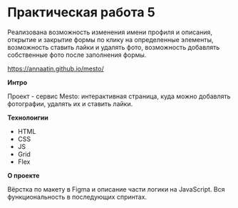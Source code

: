 # Практическая работа 5
Реализована возможность изменения имени профиля и описания, открытие и закрытие формы по клику на определенные элементы, возможность ставить лайки и удалять фото, возможность добавлять собственные фото после заполнения формы.

https://annaatin.github.io/mesto/

**Интро**

Проект - сервис Mesto: интерактивная страница, куда можно добавлять фотографии, удалять их и ставить лайки.

**Технолоигии**

* HTML
* CSS
* JS
* Grid
* Flex

**О проекте**

Вёрстка по макету в Figma и описание части логики на JavaScript. Вся функциональность в последующих спринтах.
